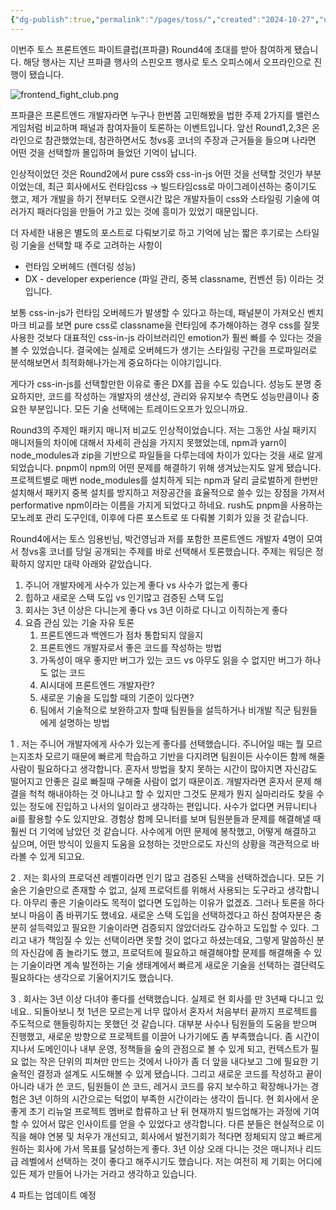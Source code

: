 ```yaml
---
{"dg-publish":true,"permalink":"/pages/toss/","created":"2024-10-27","updated":"2024-10-27T22:38:00"}
---
```


이번주 토스 프론트엔드 파이트클럽(프파클) Round4에 초대를 받아 참여하게 됐습니다.
해당 행사는 지난 프파클 행사의 스핀오프 행사로 토스 오피스에서 오프라인으로 진행이 됐습니다.

![frontend_fight_club.png](/img/user/frontend_fight_club.png)

프파클은 프론트엔드 개발자라면 누구나 한번쯤 고민해봤을 법한 주제 2가지를 밸런스게임처럼 비교하며 패널과 참여자들이 토론하는 이벤트입니다. 앞선 Round1,2,3은 온라인으로 참관했었는데, 참관하면서도 청vs홍 코너의 주장과 근거들을 들으며 나라면 어떤 것을 선택할까 몰입하며 들었던 기억이 납니다.

인상적이었던 것은 Round2에서 pure css와 css-in-js 어떤 것을 선택할 것인가 부분이었는데, 최근 회사에서도 런타임css -> 빌드타임css로 마이그레이션하는 중이기도 했고, 제가 개발을 하기 전부터도 오랜시간 많은 개발자들이 css와 스타일링 기술에 여러가지 패러다임을 만들어 가고 있는 것에 흥미가 있었기 때문입니다.

더 자세한 내용은 별도의 포스트로 다뤄보기로 하고 기억에 남는 짧은 후기로는 스타일링 기술을 선택할 때 주로 고려하는 사항이 
- 런타임 오버헤드 (렌더링 성능)
- DX - developer experience (파일 관리, 중복 classname, 컨벤션 등)
이라는 것입니다.

보통 css-in-js가 런타임 오버헤드가 발생할 수 있다고 하는데, 패널분이 가져오신 벤치마크 비교를 보면 pure css로 classname을 런타임에 추가해야하는 경우 css를 잘못 사용한 것보다 대표적인 css-in-js 라이브러리인 emotion가 훨씬 빠를 수 있다는 것을 볼 수 있었습니다. 결국에는 실제로 오버헤드가 생기는 스타일링 구간을 프로파일러로 분석해보면서 최적화해나가는게 중요하다는 이야기입니다.

게다가 css-in-js를 선택할만한 이유로 좋은 DX를 꼽을 수도 있습니다. 성능도 분명 중요하지만, 코드를 작성하는 개발자의 생산성, 관리와 유지보수 측면도 성능만큼이나 중요한 부분입니다. 모든 기술 선택에는 트레이드오프가 있으니까요.

Round3의 주제인 패키지 매니저 비교도 인상적이었습니다. 저는 그동안 사실 패키지 매니저들의 차이에 대해서 자세히 관심을 가지지 못했었는데, npm과 yarn이 node_modules과 zip을 기반으로 파일들을 다루는데에 차이가 있다는 것을 새로 알게 되었습니다. pnpm이 npm의 어떤 문제를 해결하기 위해 생겨났는지도 알게 됐습니다. 프로젝트별로 매번 node_modules를 설치하게 되는 npm과 달리 글로벌하게 한번만 설치해서 패키지 중복 설치를 방지하고 저장공간을 효율적으로 쓸수 있는 장점을 가져서 performative npm이라는 이름을 가지게 되었다고 하네요. rush도 pnpm을 사용하는 모노레포 관리 도구인데, 이후에 다른 포스트로 또 다뤄볼 기회가 있을 것 같습니다.


Round4에서는 토스 임용빈님, 박건영님과 저를 포함한 프론트엔드 개발자 4명이 모여서 청vs홍 코너를 당일 공개되는 주제를 바로 선택해서 토론했습니다. 주제는 워딩은 정확하지 않지만 대략 아래와 같았습니다.

1. 주니어 개발자에게 사수가 있는게 좋다 vs 사수가 없는게 좋다
2. 힙하고 새로운 스택 도입 vs 인기많고 검증된 스택 도입
3. 회사는 3년 이상은 다니는게 좋다 vs 3년 이하로 다니고 이직하는게 좋다
4. 요즘 관심 있는 기술 자유 토론
	1. 프론트엔드과 백엔드가 점차 통합되지 않을지
	2. 프론트엔드 개발자로서 좋은 코드를 작성하는 방법
	3. 가독성이 매우 좋지만 버그가 있는 코드 vs 아무도 읽을 수 없지만 버그가 하나도 없는 코드
	4. AI시대에 프론트엔드 개발자란?
	5. 새로운 기술을 도입할 때의 기준이 있다면?
	6. 팀에서 기술적으로 보완하고자 할때 팀원들을 설득하거나 비개발 직군 팀원들에게 설명하는 방법

1 .
저는 주니어 개발자에게 사수가 있는게 좋다를 선택했습니다.
주니어일 때는 뭘 모르는지조차 모르기 때문에 빠르게 학습하고 기반을 다지려면 팀원이든 사수이든 함께 해줄 사람이 필요하다고 생각합니다. 혼자서 방법을 찾지 못하는 시간이 많아지면 자신감도 떨어지고 안좋은 길로 빠질때 구해줄 사람이 없기 때문이죠. 개발자라면 혼자서 문제 해결을 척척 해내야하는 것 아니냐고 할 수 있지만 그것도 문제가 뭔지 실마리라도 찾을 수 있는 정도에 진입하고 나서의 일이라고 생각하는 편입니다. 사수가 없다면 커뮤니티나 ai를 활용할 수도 있지만요. 경험상 함께 모니터를 보며 팀원분들과 문제를 해결해낼 때 훨씬 더 기억에 남았던 것 같습니다. 사수에게 어떤 문제에 봉착했고, 어떻게 해결하고 싶으며, 어떤 방식이 있을지 도움을 요청하는 것만으로도 자신의 상황을 객관적으로 바라볼 수 있게 되고요.

2 .
저는 회사의 프로덕션 레벨이라면 인기 많고 검증된 스택을 선택하겠습니다.
모든 기술은 기술만으로 존재할 수 없고, 실제 프로덕트를 위해서 사용되는 도구라고 생각합니다. 아무리 좋은 기술이라도 목적이 없다면 도입하는 이유가 없겠죠. 그러나 토론을 하다보니 마음이 좀 바뀌기도 했네요. 새로운 스택 도입을 선택하겠다고 하신 참여자분은 충분히 설득력있고 필요한 기술이라면 검증되지 않았더라도 감수하고 도입할 수 있다. 그리고 내가 책임질 수 있는 선택이라면 못할 것이 없다고 하셨는데요, 그렇게 말씀하신 분의 자신감에 좀 놀라기도 했고, 프로덕트에 필요하고 해결해야할 문제를 해결해줄 수 있는 기술이라면 계속 발전하는 기술 생태계에서 빠르게 새로운 기술을 선택하는 결단력도 필요하다는 생각으로 기울어지기도 했습니다.

3 .
회사는 3년 이상 다녀야 좋다를 선택했습니다.
실제로 현 회사를 만 3년째 다니고 있네요.. 되돌아보니 첫 1년은 모르는게 너무 많아서 혼자서 처음부터 끝까지 프로젝트를 주도적으로 핸들링하지는 못했던 것 같습니다. 대부분 사수나 팀원들의 도움을 받으며 진행했고, 새로운 방향으로 프로젝트를 이끌어 나가기에도 좀 부족했습니다. 좀 시간이 지나서 도메인이나 내부 운영, 정책들을 숲의 관점으로 볼 수 있게 되고, 컨텍스트가 필요 없는 작은 단위의 피쳐만 만드는 것에서 나아가 좀 더 앞을 내다보고 그에 필요한 기술적인 결정과 설계도 시도해볼 수 있게 됐습니다. 그리고 새로운 코드를 작성하고 끝이아니라 내가 쓴 코드, 팀원들이 쓴 코드, 레거시 코드를 유지 보수하고 확장해나가는 경험은 3년 이하의 시간으로는 턱없이 부족한 시간이라는 생각이 듭니다. 현 회사에서 운좋게 초기 리뉴얼 프로젝트 멤버로 합류하고 난 뒤 현재까지 빌드업해가는 과정에 기여할 수 있어서 많은 인사이트를 얻을 수 있었다고 생각합니다. 다른 분들은 현실적으로 이직을 해야 연봉 및 처우가 개선되고, 회사에서 발전기회가 적다면 정체되지 않고 빠르게 원하는 회사에 가서 목표를 달성하는게 좋다. 3년 이상 오래 다니는 것은 매니저나 리드급 레벨에서 선택하는 것이 좋다고 해주시기도 했습니다. 저는 여전히 제 기회는 어디에 있든 제가 만들어 나가는 거라고 생각하고 있습니다.

4 파트는 업데이트 예정
